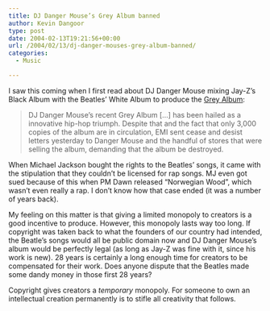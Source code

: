 ```yaml
---
title: DJ Danger Mouse’s Grey Album banned
author: Kevin Dangoor
type: post
date: 2004-02-13T19:21:56+00:00
url: /2004/02/13/dj-danger-mouses-grey-album-banned/
categories:
  - Music

---
```

I saw this coming when I first read about DJ Danger Mouse mixing Jay-Z&#8217;s Black Album with the Beatles&#8217; White Album to produce the [Grey Album][1]:

> DJ Danger Mouse&#8217;s recent Grey Album [&#8230;] has been hailed as a innovative hip-hop triumph. Despite that and the fact that only 3,000 copies of the album are in circulation, EMI sent cease and desist letters yesterday to Danger Mouse and the handful of stores that were selling the album, demanding that the album be destroyed.

When Michael Jackson bought the rights to the Beatles&#8217; songs, it came with the stipulation that they couldn&#8217;t be licensed for rap songs. MJ even got sued because of this when PM Dawn released &#8220;Norwegian Wood&#8221;, which wasn&#8217;t even really a rap. I don&#8217;t know how that case ended (it was a number of years back).

My feeling on this matter is that giving a limited monopoly to creators is a good incentive to produce. However, this monopoly lasts way too long. If copyright was taken back to what the founders of our country had intended, the Beatle&#8217;s songs would all be public domain now and DJ Danger Mouse&#8217;s album would be perfectly legal (as long as Jay-Z was fine with it, since his work is new). 28 years is certainly a long enough time for creators to be compensated for their work. Does anyone dispute that the Beatles made some dandy money in those first 28 years?

Copyright gives creators a _temporary_ monopoly. For someone to own an intellectual creation permanently is to stifle all creativity that follows.

 [1]: http://www.illegal-art.org/audio/grey.html "Audio"